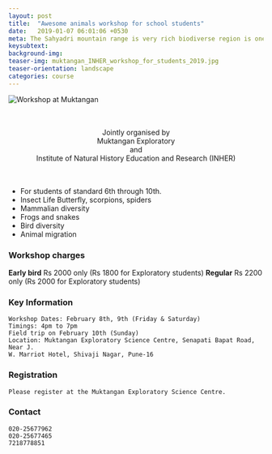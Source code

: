 ```yaml
---
layout: post
title:  "Awesome animals workshop for school students"
date:   2019-01-07 06:01:06 +0530
meta: The Sahyadri mountain range is very rich biodiverse region is one the top ten biodiversity hotspots in the world. This along with the Himalayan range make India an amazing place to observe variety of biodiversity in the world. Getting to know this biodiversity is a very rewarding experience and something that can enrich the sensory world of every child. INHER is partnering with Muktangan Exploratory to bring a child friendly workshop in February 2019. This workshop will be conducted over 3 days along with a field trip with experts on the Sunday 10th February 2019. Birds, Insects, Mammals, Frogs and snakes, you'll get to learn about all in this workshop. Not just about what you read in a nature encyclopedia but about animals that are around us. Sign up before its full.
keysubtext: 
background-img: 
teaser-img: muktangan_INHER_workshop_for_students_2019.jpg
teaser-orientation: landscape
categories: course
---
```

<img src="{{
site.base_url}}/assets/imgs/muktangan_INHER_workshop_for_students_2019.jpg"
class="img-responsive" alt="Workshop at Muktangan">

<center>
<br />
<br />
Jointly organised by<br />
Muktangan Exploratory<br /> 
and <br /> 
Institute of Natural History Education and Research (INHER)<br /> 
<br />
<br />
</center>


+  For students of standard 6th through 10th.
+  Insect Life Butterfly, scorpions, spiders
+  Mammalian diversity
+  Frogs and snakes
+  Bird diversity
+  Animal migration


### Workshop charges
__Early bird__ Rs 2000 only (Rs 1800 for Exploratory students) 
__Regular__ Rs 2200 only (Rs 2000 for Exploratory students) 

### Key Information ###
    Workshop Dates: February 8th, 9th (Friday & Saturday)
    Timings: 4pm to 7pm
    Field trip on February 10th (Sunday)
    Location: Muktangan Exploratory Science Centre, Senapati Bapat Road, Near J.
    W. Marriot Hotel, Shivaji Nagar, Pune-16

### Registration
    Please register at the Muktangan Exploratory Science Centre.

### Contact
    020-25677962
    020-25677465
    7218778851
